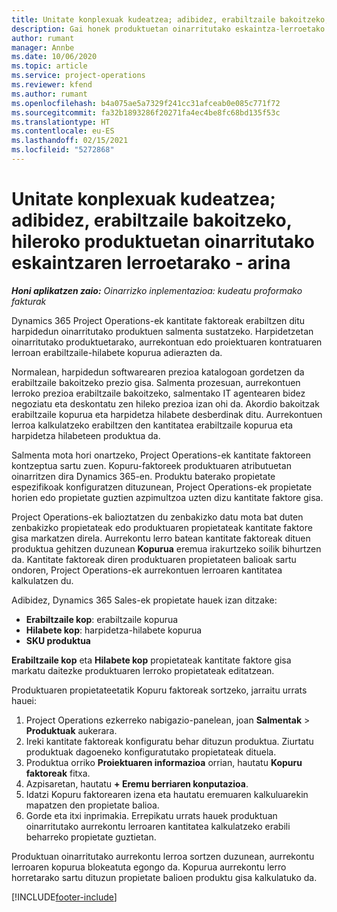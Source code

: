 ```yaml
---
title: Unitate konplexuak kudeatzea; adibidez, erabiltzaile bakoitzeko, hileroko produktuetan oinarritutako eskaintzaren lerroetarako - arina
description: Gai honek produktuetan oinarritutako eskaintza-lerroetako unitate konplexuak kudeatzeari buruzko lerroei buruzko informazioa ematen du.
author: rumant
manager: Annbe
ms.date: 10/06/2020
ms.topic: article
ms.service: project-operations
ms.reviewer: kfend
ms.author: rumant
ms.openlocfilehash: b4a075ae5a7329f241cc31afceab0e085c771f72
ms.sourcegitcommit: fa32b1893286f20271fa4ec4be8fc68bd135f53c
ms.translationtype: HT
ms.contentlocale: eu-ES
ms.lasthandoff: 02/15/2021
ms.locfileid: "5272868"
---
```

# <a name="managing-complex-units-such-as-per-user-per-month-for-product-based-quote-lines---lite"></a>Unitate konplexuak kudeatzea; adibidez, erabiltzaile bakoitzeko, hileroko produktuetan oinarritutako eskaintzaren lerroetarako - arina

_**Honi aplikatzen zaio:** Oinarrizko inplementazioa: kudeatu proformako fakturak_

Dynamics 365 Project Operations-ek kantitate faktoreak erabiltzen ditu harpidedun oinarritutako produktuen salmenta sustatzeko. Harpidetzetan oinarritutako produktuetarako, aurrekontuan edo proiektuaren kontratuaren lerroan erabiltzaile-hilabete kopurua adierazten da.

Normalean, harpidedun softwarearen prezioa katalogoan gordetzen da erabiltzaile bakoitzeko prezio gisa. Salmenta prozesuan, aurrekontuen lerroko prezioa erabiltzaile bakoitzeko, salmentako IT agentearen bidez negoziatu eta deskontatu zen hileko prezioa izan ohi da. Akordio bakoitzak erabiltzaile kopurua eta harpidetza hilabete desberdinak ditu. Aurrekontuen lerroa kalkulatzeko erabiltzen den kantitatea erabiltzaile kopurua eta harpidetza hilabeteen produktua da.

Salmenta mota hori onartzeko, Project Operations-ek kantitate faktoreen kontzeptua sartu zuen. Kopuru-faktoreek produktuaren atributuetan oinarritzen dira Dynamics 365-en. Produktu baterako propietate espezifikoak konfiguratzen dituzunean, Project Operations-ek propietate horien edo propietate guztien azpimultzoa uzten dizu kantitate faktore gisa.

Project Operations-ek balioztatzen du zenbakizko datu mota bat duten zenbakizko propietateak edo produktuaren propietateak kantitate faktore gisa markatzen direla. Aurrekontu lerro batean kantitate faktoreak dituen produktua gehitzen duzunean **Kopurua** eremua irakurtzeko soilik bihurtzen da. Kantitate faktoreak diren produktuaren propietateen balioak sartu ondoren, Project Operations-ek aurrekontuen lerroaren kantitatea kalkulatzen du.

Adibidez, Dynamics 365 Sales-ek propietate hauek izan ditzake:

- **Erabiltzaile kop**: erabiltzaile kopurua
- **Hilabete kop**: harpidetza-hilabete kopurua
- **SKU produktua**

**Erabiltzaile kop** eta **Hilabete kop** propietateak kantitate faktore gisa markatu daitezke produktuaren lerroko propietateak editatzean.

Produktuaren propietateetatik Kopuru faktoreak sortzeko, jarraitu urrats hauei:

1. Project Operations ezkerreko nabigazio-panelean, joan **Salmentak** > **Produktuak** aukerara.
2. Ireki kantitate faktoreak konfiguratu behar dituzun produktua. Ziurtatu produktuak dagoeneko konfiguratutako propietateak dituela.
3. Produktua orriko **Proiektuaren informazioa** orrian, hautatu **Kopuru faktoreak** fitxa.
4. Azpisaretan, hautatu **+ Eremu berriaren konputazioa**.
5. Idatzi Kopuru faktorearen izena eta hautatu eremuaren kalkuluarekin mapatzen den propietate balioa.
6. Gorde eta itxi inprimakia. Errepikatu urrats hauek produktuan oinarritutako aurrekontu lerroaren kantitatea kalkulatzeko erabili beharreko propietate guztietan.

Produktuan oinarritutako aurrekontu lerroa sortzen duzunean, aurrekontu lerroaren kopurua blokeatuta egongo da. Kopurua aurrekontu lerro horretarako sartu dituzun propietate balioen produktu gisa kalkulatuko da.


[!INCLUDE[footer-include](../../includes/footer-banner.md)]
